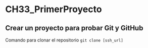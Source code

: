 # CH33_PrimerProyecto
## Crear un proyecto para probar Git y GitHub

Comando para clonar el repositorio
`git clone [ssh_url]`